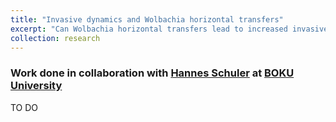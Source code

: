 ```yaml
---
title: "Invasive dynamics and Wolbachia horizontal transfers"
excerpt: "Can Wolbachia horizontal transfers lead to increased invasive potential?"
collection: research
---
```

### Work done in collaboration with [Hannes Schuler](https://www.unibz.it/de/faculties/sciencetechnology/academic-staff/person/34023-hannes-schuler) at [BOKU University](https://boku.ac.at/personen/person/E99F256A35985452)
TO DO
